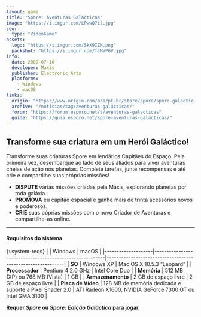 ```yaml
---
layout: game
title: "Spore: Aventuras Galácticas"
image: "https://i.imgur.com/LPwwQ7il.jpg"
seo:
  type: "VideoGame"
assets:
  logo: "https://i.imgur.com/SkX9IZH.png"
  packshot: "https://i.imgur.com/fcMVPGV.jpg"
info:
  date: 2009-07-10
  developer: Maxis
  publisher: Electronic Arts
  platforms:
    - Windows
    - macOS
links:
  origin: "https://www.origin.com/bra/pt-br/store/spore/spore-galactic-adventures/expansion/spore-galactic-adventures"
  archive: "/noticias/tag/aventuras galácticas/"
  forum: "https://forum.esporo.net/t/aventuras-galacticas"
  guide: "https://guia.esporo.net/spore-aventuras-galacticas/"
---
```


## Transforme sua criatura em um Herói Galáctico!
Transforme suas criaturas Spore em lendários Capitães do Espaço. Pela primeira vez, desembarque ao lado de seus aliados para viver aventuras cheias de ação nos planetas. Complete tarefas, junte recompensas e até crie e compartilhe suas próprias missões!

- **DISPUTE** várias missões criadas pela Maxis, explorando planetas por toda galáxia.
- **PROMOVA** eu capitão espacial e ganhe mais de trinta acessórios novos e poderosos.
- **CRIE** suas póprias missões com o novo Criador de Aventuras e compartilhe-as online.

---

#### Requisitos do sistema

{:.system-reqs}
|                    | Windows                                                 | macOS                                                      |
|--------------------|---------------------------------------------------------|------------------------------------------------------------|
| **SO**             | Windows XP                                              | Mac OS X 10.5.3 “Leopard”                                  |
| **Processador**    | Pentium 4 2.0 GHz                                       | Intel Core Duo                                             |
| **Memória**        | 512 MB (XP) ou 768 MB (Vista)                           | 1 GB                                                       |
| **Armazenamento**  | 2 GB de espaço livre                                    | 2 GB de espaço livre                                       |
| **Placa de Vídeo** | 128 MB de memória dedicada e suporte a Pixel Shader 2.0 | ATI Radeon X1600, NVIDIA GeForce 7300 GT ou Intel GMA 3100 |

**Requer _[Spore](/jogos/spore/)_ ou _Spore: Edição Galáctica_ para jogar.**
